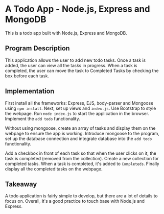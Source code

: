 # A Todo App - Node.js, Express and MongoDB
This is a todo app built with Node.js, Express and MongoDB.

## Program Description
This application allows the user to add new todo tasks.
Once a task is added, the user can view all the tasks in progress.
When a task is completed, the user can move the task to Completed Tasks by checking the box before each task.

## Implementation
First install all the frameworks: Express, EJS, body-parser and Mongoose using ```npm install```.
Next, set up views and ```index.js```. Use Bootstrap to style the webpage. Run ```node index.js```
to start the application in the browser. Implement the ```add todo``` functionality.

Without using mongoose, create an array of tasks and display them on the webpage to ensure
the app is working. Introduce mongoose to the program, set up the database connection and integrate
database into the ```add todo``` functionality.

Add a checkbox in front of each task so that when the user clicks on it, the task is completed (removed from
the collection). Create a new collection for completed tasks. When a task is completed, it's added to ```Completeds```.
Finally display all the completed tasks on the webpage.

## Takeaway
A todo application is fairly simple to develop, but there are a lot of details to focus on. Overall, it's a good practice
to touch base with Node.js and Express.